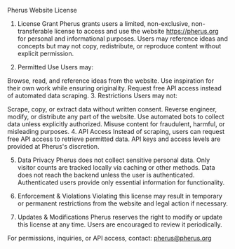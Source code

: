 Pherus Website License
1. License Grant
Pherus grants users a limited, non-exclusive, non-transferable license to access and use the website https://pherus.org for personal and informational purposes. Users may reference ideas and concepts but may not copy, redistribute, or reproduce content without explicit permission.

2. Permitted Use
Users may:

Browse, read, and reference ideas from the website.
Use inspiration for their own work while ensuring originality.
Request free API access instead of automated data scraping.
3. Restrictions
Users may not:

Scrape, copy, or extract data without written consent.
Reverse engineer, modify, or distribute any part of the website.
Use automated bots to collect data unless explicitly authorized.
Misuse content for fraudulent, harmful, or misleading purposes.
4. API Access
Instead of scraping, users can request free API access to retrieve permitted data. API keys and access levels are provided at Pherus's discretion.

5. Data Privacy
Pherus does not collect sensitive personal data.
Only visitor counts are tracked locally via caching or other methods.
Data does not reach the backend unless the user is authenticated.
Authenticated users provide only essential information for functionality.
6. Enforcement & Violations
Violating this license may result in temporary or permanent restrictions from the website and legal action if necessary.

7. Updates & Modifications
Pherus reserves the right to modify or update this license at any time. Users are encouraged to review it periodically.

For permissions, inquiries, or API access, contact: pherus@pherus.org
